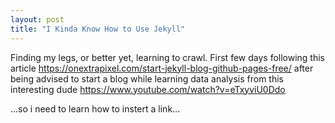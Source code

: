 ```yaml
---
layout: post
title: "I Kinda Know How to Use Jekyll"
---
```

Finding my legs, or better yet, learning to crawl. First few days following this article 
https://onextrapixel.com/start-jekyll-blog-github-pages-free/ 
after being advised to start a blog while learning data analysis from this interesting dude 
https://www.youtube.com/watch?v=eTxyviU0Ddo

...so i need to learn how to instert a link...